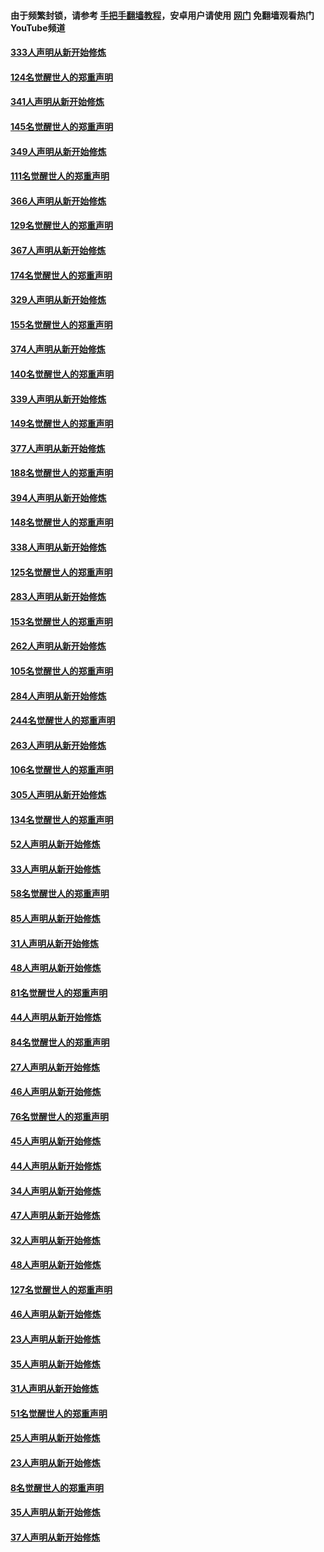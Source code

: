 #### 由于频繁封锁，请参考 [手把手翻墙教程](https://github.com/gfw-breaker/guides/wiki/)，安卓用户请使用 [网门](https://github.com/gfw-breaker/nogfw/blob/master/dl.md?t=07011201) 免翻墙观看热门YouTube频道 

#### [333人声明从新开始修炼](../pages/91/427525.md?t=07011201) 

#### [124名觉醒世人的郑重声明](../pages/91/427524.md?t=07011201) 

#### [341人声明从新开始修炼](../pages/91/427255.md?t=07011201) 

#### [145名觉醒世人的郑重声明](../pages/91/427254.md?t=07011201) 

#### [349人声明从新开始修炼](../pages/91/426969.md?t=07011201) 

#### [111名觉醒世人的郑重声明](../pages/91/426968.md?t=07011201) 

#### [366人声明从新开始修炼](../pages/91/426737.md?t=07011201) 

#### [129名觉醒世人的郑重声明](../pages/91/426736.md?t=07011201) 

#### [367人声明从新开始修炼](../pages/91/426421.md?t=07011201) 

#### [174名觉醒世人的郑重声明](../pages/91/426420.md?t=07011201) 

#### [329人声明从新开始修炼](../pages/91/426139.md?t=07011201) 

#### [155名觉醒世人的郑重声明](../pages/91/426138.md?t=07011201) 

#### [374人声明从新开始修炼](../pages/91/425811.md?t=07011201) 

#### [140名觉醒世人的郑重声明](../pages/91/425810.md?t=07011201) 

#### [339人声明从新开始修炼](../pages/91/425690.md?t=07011201) 

#### [149名觉醒世人的郑重声明](../pages/91/425689.md?t=07011201) 

#### [377人声明从新开始修炼](../pages/91/424867.md?t=07011201) 

#### [188名觉醒世人的郑重声明](../pages/91/424866.md?t=07011201) 

#### [394人声明从新开始修炼](../pages/91/423914.md?t=07011201) 

#### [148名觉醒世人的郑重声明](../pages/91/423913.md?t=07011201) 

#### [338人声明从新开始修炼](../pages/91/423540.md?t=07011201) 

#### [125名觉醒世人的郑重声明](../pages/91/423539.md?t=07011201) 

#### [283人声明从新开始修炼](../pages/91/423296.md?t=07011201) 

#### [153名觉醒世人的郑重声明](../pages/91/423295.md?t=07011201) 

#### [262人声明从新开始修炼](../pages/91/423004.md?t=07011201) 

#### [105名觉醒世人的郑重声明](../pages/91/423003.md?t=07011201) 

#### [284人声明从新开始修炼](../pages/91/422707.md?t=07011201) 

#### [244名觉醒世人的郑重声明](../pages/91/422706.md?t=07011201) 

#### [263人声明从新开始修炼](../pages/91/422553.md?t=07011201) 

#### [106名觉醒世人的郑重声明](../pages/91/422552.md?t=07011201) 

#### [305人声明从新开始修炼](../pages/91/422153.md?t=07011201) 

#### [134名觉醒世人的郑重声明](../pages/91/422152.md?t=07011201) 

#### [52人声明从新开始修炼](../pages/91/421846.md?t=07011201) 

#### [33人声明从新开始修炼](../pages/91/421804.md?t=07011201) 

#### [58名觉醒世人的郑重声明](../pages/91/421845.md?t=07011201) 

#### [85人声明从新开始修炼](../pages/91/421769.md?t=07011201) 

#### [31人声明从新开始修炼](../pages/91/421763.md?t=07011201) 

#### [48人声明从新开始修炼](../pages/91/421605.md?t=07011201) 

#### [81名觉醒世人的郑重声明](../pages/91/421656.md?t=07011201) 

#### [44人声明从新开始修炼](../pages/91/421544.md?t=07011201) 

#### [84名觉醒世人的郑重声明](../pages/91/421543.md?t=07011201) 

#### [27人声明从新开始修炼](../pages/91/421465.md?t=07011201) 

#### [46人声明从新开始修炼](../pages/91/421454.md?t=07011201) 

#### [76名觉醒世人的郑重声明](../pages/91/421453.md?t=07011201) 

#### [45人声明从新开始修炼](../pages/91/421452.md?t=07011201) 

#### [44人声明从新开始修炼](../pages/91/421422.md?t=07011201) 

#### [34人声明从新开始修炼](../pages/91/421322.md?t=07011201) 

#### [47人声明从新开始修炼](../pages/91/421264.md?t=07011201) 

#### [32人声明从新开始修炼](../pages/91/421225.md?t=07011201) 

#### [48人声明从新开始修炼](../pages/91/421202.md?t=07011201) 

#### [127名觉醒世人的郑重声明](../pages/91/421224.md?t=07011201) 

#### [46人声明从新开始修炼](../pages/91/421203.md?t=07011201) 

#### [23人声明从新开始修炼](../pages/91/421138.md?t=07011201) 

#### [35人声明从新开始修炼](../pages/91/421122.md?t=07011201) 

#### [31人声明从新开始修炼](../pages/91/421081.md?t=07011201) 

#### [51名觉醒世人的郑重声明](../pages/91/421080.md?t=07011201) 

#### [25人声明从新开始修炼](../pages/91/421020.md?t=07011201) 

#### [23人声明从新开始修炼](../pages/91/420884.md?t=07011201) 

#### [8名觉醒世人的郑重声明](../pages/91/420883.md?t=07011201) 

#### [35人声明从新开始修炼](../pages/91/420809.md?t=07011201) 

#### [37人声明从新开始修炼](../pages/91/420766.md?t=07011201) 


